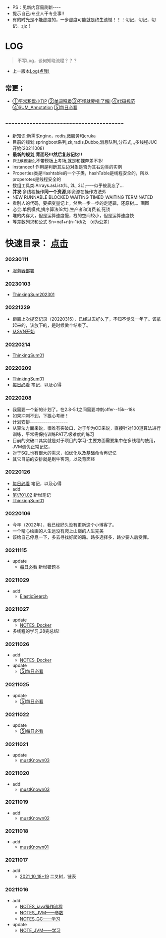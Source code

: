 - PS：见新内容需刷新----
- 提示自己:专业人干专业事!!
- 有的时光是不能虚度的，一步虚度可能就是终生遗憾！！！切记，切记，切记，zjz！
# LOG
> 不写Log，谈何知晓流程？？？
- 上一版本[Log(点我)](zh-cn/LOG/Log.md)
## 常更；
- [①平常积累小TIP](zh-cn/Diary/平常积累小TIPS.md) [②单词积累](zh-cn/Diary/单词积累.md)[③不懂就要搜!了解!](zh-cn/Diary/不懂就要搜!了解!.md) [④代码规范](zh-cn/Diary/代码规范.md)
  [④SUM_Annotation](zh-cn/Diary/SUM_Annotation.md)  [⑤每日必看](zh-cn/Diary/DiaryManage.md)
  
## ---------------------------------------
- 新知识:新需求nginx，redis,微服务和eruka
- 目前的规划:springboot系列,zk,radis,Dubbo,消息队列,分布式,,,多线程JUC开始(20211008)
- **最新的规划,背面经!!!然后复苏记忆!!**
- `算法模板建设`,不带模板上考场,就是和裸奔差不多!
- instanceof 作用是判断其左边对象是否为其右边类的实例
- Properties类是Hashtable的一个子类，hashTable是线程安全的，所以properotes是线程安全的
- 数组工具类:Arrays.asList(1L, 2L, 3L);----似乎被我忘了...
- **并发**:多线程操作**同一个资源**,即资源在操作方法外
-   NEW RUNNABLE  BLOCKED WAITING TIMED_WAITING  TERMINATED
- 看别人的代码，要把变量记上，然后一步一步的走逻辑，还原树。。画图
- 必会:单例模式,排序算法(8大),生产者和消费者,死锁
- 堆的内存大，但是运算速度慢，栈的空间较小，但是运算速度快 
- 等差数列求和公式 Sn=na1+n(n-1)d/2; （d为公差）
# 快速目录： [点击](zh-cn/index.md)


### 20230111
-  [服务器部署](zh-cn/项目/Make/服务器部署.md)


### 20230103
- [ThinkingSum202301](zh-cn/Diary/DiarySum/ThinkingSum/ThinkingSum202301.md)

### 20221229
- 距离上次提交记录（20220315），已经过去好久了，不知不觉又一年了。该拿起来的，该放下的，是时候做个结束了。
- [从SVN开始](zh-cn/项目/Make/从SVN开始.md)
  
### 20220214
- [ThinkingSum01](zh-cn/Diary/DiarySum/ThinkingSum/ThinkingSum01.md)


### 20220209
- [ThinkingSum01](zh-cn/Diary/DiarySum/ThinkingSum/ThinkingSum01.md)
-  [每日必看](zh-cn/Diary/DiaryManage.md) 笔记，以及心得

### 20220208
- 我需要一个新的计划了。在2.8-5.1之间需要冲刺offer--15k--18k
- 如果冲刺不到，下狠心考研！
- 计划安排-------------------
 - 从算法方面来说，很难有突破口，对于华为OD来说，直接针对100道算法进行训练，平常需保持训练PAT乙级难度的练习
 - 目前的突破口其实就是对于项目的学习-主要方面需要集中在多线程的使用，JVM调优正常记忆，
 - 对于SQL也有很大的需求，如优化以及基础命令再记忆
 - 其它目前的安排就是刷牛客网，以及背面经


### 20220126
-  [每日必看](zh-cn/Diary/DiaryManage.md) 笔记，以及心得
- add 
 - [笔记01,02](zh-cn/Diary/DiarySum/NOTES/2022/01-02NOTE.md) 新增笔记
 - [ThinkingSum01](zh-cn/Diary/DiarySum/ThinkingSum/ThinkingSum01.md)  

### 20220106
- 今年（2022年），我已经好久没有更新这个小博客了。
- 一个精心绘画的人生远没有爬上山巅的人生完美
- 该给自己停息一下，多去寻找好爬的路。路多选择多，路少要人后受罪。

### 20211115
- update
  - [每日必看](zh-cn/Diary/DiaryManage.md) 新增错题本



### 20211029
- add
  - [ElasticSearch](zh-cn/ElasticSearch/ElasticSearch.md)
  


### 20211027
- update
  - [NOTES_Docker](zh-cn/Docker/NOTES_Docker.md)
- 多线程的学习,28完总结!

### 20211026
- add
  - [NOTES_Docker](zh-cn/Docker/NOTES_Docker.md)
- update
  - [⑤每日必看](zh-cn/Diary/DiaryManage.md)




### 20211025
- update
  - [⑤每日必看](zh-cn/Diary/DiaryManage.md)


### 20211022
- update
  - [⑤每日必看](zh-cn/Diary/DiaryManage.md)
### 20211021
- update
  - [mustKnown03](zh-cn/Diary/DiarySum/NormalDiary/mustKnown03.md)

### 20211020  
- add
  - [mustKnown03](zh-cn/Diary/DiarySum/NormalDiary/mustKnown03.md)

### 20211019
- add
  - [mustKnown02](zh-cn/Diary/DiarySum/NormalDiary/mustKnown02.md)


### 20211018
- add
  - [mustKnown01](zh-cn/Diary/DiarySum/NormalDiary/mustKnown01.md)


### 20211017
- add
  - [2021_10_18+19](zh-cn/Diary/DiarySum/ALG/2021_10_18+19.md) 二叉树，链表
  



### 20211016
- add
  - [NOTES_java操作流程](zh-cn/GC+java运行流程/NOTES/NOTES_java操作.md)
  - [NOTES_JVM——参数](zh-cn/GC+java运行流程/NOTES/NOTES_JVM.md)
  - [NOTES_GC——学习](zh-cn/GC+java运行流程/NOTES/NOTES_GC.md)
- update
  - [NOTE_JVM——学习](zh-cn/java/NOTES/NOTE_JVM.md)
